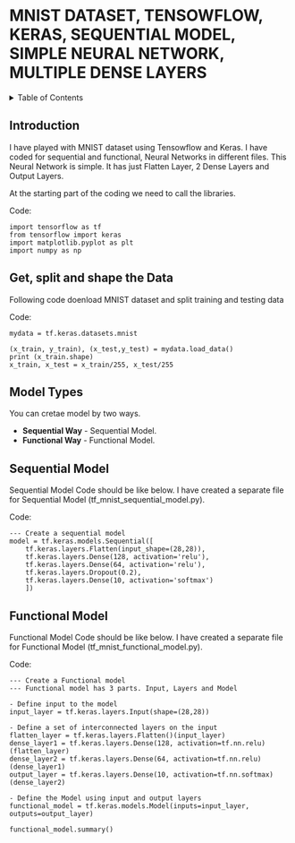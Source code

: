 # MNIST DATASET, TENSOWFLOW, KERAS, SEQUENTIAL MODEL, SIMPLE NEURAL NETWORK, MULTIPLE DENSE LAYERS

<details><summary>Table of Contents</summary><p>

* [Introduction](#introduction)
* [Get, split and shape the Data](#get-split-and-shape-the-data)
* [Model Types](#usage)
* [Sequential Model](#sequential-model)
* [Functional Model](#functional-model)
</p></details><p></p>


## Introduction

I have played with MNIST dataset using Tensowflow and Keras. I have coded for sequential and functional, Neural Networks in different files. This Neural Network 
is simple. It has just Flatten Layer, 2 Dense Layers and Output Layers. 

At the starting part of the coding we need to call the libraries.

Code:
```
import tensorflow as tf
from tensorflow import keras
import matplotlib.pyplot as plt
import numpy as np
```
## Get, split and shape the Data
Following code doenload MNIST dataset and split training and testing data

Code:
```
mydata = tf.keras.datasets.mnist

(x_train, y_train), (x_test,y_test) = mydata.load_data()
print (x_train.shape)
x_train, x_test = x_train/255, x_test/255
```
## Model Types
You can cretae model by two ways.
- **Sequential Way** - Sequential Model.
- **Functional Way** - Functional Model.

## Sequential Model
Sequential Model Code should be like below. I have created a separate file for Sequential Model (tf_mnist_sequential_model.py).

Code:
```
--- Create a sequential model
model = tf.keras.models.Sequential([
    tf.keras.layers.Flatten(input_shape=(28,28)),
    tf.keras.layers.Dense(128, activation='relu'),
    tf.keras.layers.Dense(64, activation='relu'),
    tf.keras.layers.Dropout(0.2),
    tf.keras.layers.Dense(10, activation='softmax')    
    ]) 
```
## Functional Model
Functional Model Code should be like below. I have created a separate file for Functional Model (tf_mnist_functional_model.py).

Code:
```
--- Create a Functional model
--- Functional model has 3 parts. Input, Layers and Model

- Define input to the model
input_layer = tf.keras.layers.Input(shape=(28,28))

- Define a set of interconnected layers on the input
flatten_layer = tf.keras.layers.Flatten()(input_layer)
dense_layer1 = tf.keras.layers.Dense(128, activation=tf.nn.relu)(flatten_layer)
dense_layer2 = tf.keras.layers.Dense(64, activation=tf.nn.relu)(dense_layer1)
output_layer = tf.keras.layers.Dense(10, activation=tf.nn.softmax)(dense_layer2)

- Define the Model using input and output layers
functional_model = tf.keras.models.Model(inputs=input_layer, outputs=output_layer)

functional_model.summary()
```
